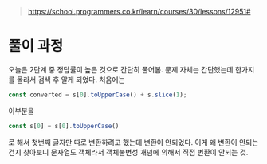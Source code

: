 > https://school.programmers.co.kr/learn/courses/30/lessons/12951#

# 풀이 과정
오늘은 2단계 중 정답률이 높은 것으로 간단히 풀어봄.
문제 자체는 간단했는데 한가지를 몰라서 검색 후 알게 되었다.
처음에는
```js
const converted = s[0].toUpperCase() + s.slice(1);
```
이부분을
```js
const s[0] = s[0].toUpperCase()
```
로 해서 첫번째 글자만 따로 변환하려고 했는데 변환이 안되었다.
이게 왜 변환이 안되는 건지 찾아보니
문자열도 객체라서 객체불변성 개념에 의해서 직접 변환이 안되는 것.